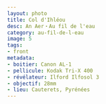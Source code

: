 ```yaml
---
layout: photo
title: Col d'Ihléou
desc: An Aer・Au fil de l'eau
category: au-fil-de-l-eau
image: 5
tags:
- front
metadata:
- boitier: Canon AL-1
- pellicule: Kodak Tri-X 400
- révélateur: Ilford Ilfosol 3
- objectif: 28mm
- lieu: Cauterets, Pyrénées
---
```

